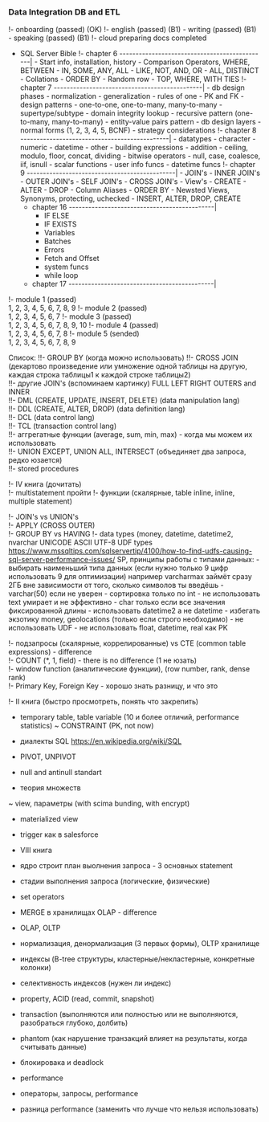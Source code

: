 <h3>Data Integration DB and ETL</h3>
	
!- onboarding (passed) (OK)
!- english (passed) (B1)
	- writing (passed) (B1)
	- speaking (passed) (B1)
!- cloud preparing docs completed
- SQL Server Bible
	!- chapter 6 ----------------------------------------------|
		- Start info, installation, history
		- Comparison Operators, WHERE, BETWEEN
		- IN, SOME, ANY, ALL
		- LIKE, NOT, AND, OR
		- ALL, DISTINCT
		- Collations
		- ORDER BY
		- Random row
		- TOP, WHERE, WITH TIES
	!- chapter 7 ----------------------------------------------|
		- db design phases
		- normalization
		- generalization
		- rules of one
		- PK and FK
		- design patterns
			- one-to-one, one-to-many, many-to-many
			- supertype/subtype
			- domain integrity lookup
			- recursive pattern (one-to-many, many-to-many)
			- entity-value pairs pattern
		- db design layers
		- normal forms (1, 2, 3, 4, 5, BCNF)
		- strategy considerations
	!- chapter 8 ----------------------------------------------|
		- datatypes
			- character
			- numeric
			- datetime
			- other
		- building expressions
			- addition
			- ceiling, modulo, floor, concat, dividing
			- bitwise operators
			- null, case, coalesce, iif, isnull
		- scalar functions
			- user info funcs
			- datetime funcs
	!- chapter 9 ----------------------------------------------|
		- JOIN's
			- INNER JOIN's
			- OUTER JOIN's
			- SELF JOIN's
			- CROSS JOIN's
		- View's
			- CREATE
			- ALTER
			- DROP
		- Column Aliases
		- ORDER BY
		- Newsted Views, Synonyms, protecting, uchecked
		- INSERT, ALTER, DROP, CREATE
	- chapter 16 ---------------------------------------------|
		- IF ELSE
		- IF EXISTS
		- Variables
		- Batches
		- Errors
		- Fetch and Offset
		- system funcs
		- while loop
	- chapter 17 ---------------------------------------------|

!- module 1 (passed) <br />
	1, 2, 3, 4, 5, 6, 7, 8, 9
!- module 2 (passed) <br />
	1, 2, 3, 4, 5, 6, 7
!- module 3 (passed) <br />
	1, 2, 3, 4, 5, 6, 7, 8, 9, 10
!- module 4 (passed) <br />
	1, 2, 3, 4, 5, 6, 7, 8
!- module 5 (sended) <br />
	1, 2, 3, 4, 5, 6, 7, 8, 9


Список:
!!- GROUP BY (когда можно использовать)
!!- CROSS JOIN (декартово произведение или умножение одной таблицы на другую, каждая строка таблицы1 к каждой строке таблицы2) <br />
!!- другие JOIN's (вспоминаем картинку) FULL LEFT RIGHT OUTERS and INNER <br />
!!- DML (CREATE, UPDATE, INSERT, DELETE) (data manipulation lang) <br />
!!- DDL (CREATE, ALTER, DROP) (data definition lang) <br />
!!- DCL (data control lang) <br />
!!- TCL (transaction control lang) <br />
!!- аггрегатные функции (average, sum, min, max) - когда мы можем их использовать <br />
!!- UNION EXCEPT, UNION ALL, INTERSECT (объединяет два запроса, редко юзается) <br />
!!- stored procedures

!- IV книга (дочитать) <br />
!- multistatement пройти
!- функции (скалярные, table inline, inline, multiple statement) <br />

!- JOIN's vs UNION's <br />
!- APPLY (CROSS OUTER) <br />
!- GROUP BY vs HAVING
!- data types (money, datetime, datetime2, nvarchar UNICODE ASCII UTF-8
	UDF types https://www.mssqltips.com/sqlservertip/4100/how-to-find-udfs-causing-sql-server-performance-issues/
	SP,
	принципы работы с типами данных:
		- выбирать наименьший типа данных (если нужно только 9 цифр использовать 9 для оптимизации)
		  например varcharmax займёт сразу 2ГБ вне зависимости от того, сколько символов ты введёшь
		- varchar(50) если не уверен 
		- сортировка только по int
		- не использовать text умирает и не эффективно
		- char только если все значения фиксированной длины
		- использовать datetime2 а не datetime
		- избегать экзотику money, geolocations (только если строго необходимо)
		- не использовать UDF
		- не использовать float, datetime, real как PK


!- подзапросы (скалярные, коррелированные) vs CTE (common table expressions) - difference  <br />
!- COUNT (*, 1, field) - there is no difference (1 не юзать) <br />
!- window function (аналитические функции), (row number, rank, dense rank) <br />
!- Primary Key, Foreign Key - хорошо знать разницу, и что это <br />

!- II книга (быстро просмотреть, понять что закрепить) <br />


- temporary table, table variable (10 и более отличий, performance statistics)
~ CONSTRAINT (PK, not now)
- диалекты SQL https://en.wikipedia.org/wiki/SQL


- PIVOT, UNPIVOT
- null and antinull standart
- теория множеств

~ view, параметры (with scima bunding, with encrypt)
- materialized view
- trigger как в salesforce

- VIII книга
- ядро строит план выолнения запроса - 3 основных statement
- стадии выполнения запроса (логические, физические)
- set operators
- MERGE в хранилищах OLAP - difference

- OLAP, OLTP
- нормализация, денормализация (3 первых формы), OLTP хранилище
- индексы (B-tree структуры, кластерные/некластерные, конкретные колонки)
- селективность индексов (нужен ли индекс)

- property, ACID (read, commit, snapshot)
- transaction (выполняются или полностью или не выполняются, разобраться глубоко, долбить)
- phantom (как нарушение транзакций влияет на результаты, когда считывать данные)
- блокировака и deadlock

- performance
- операторы, запросы, performance
- разница performance (заменить что лучше что нельзя использовать)